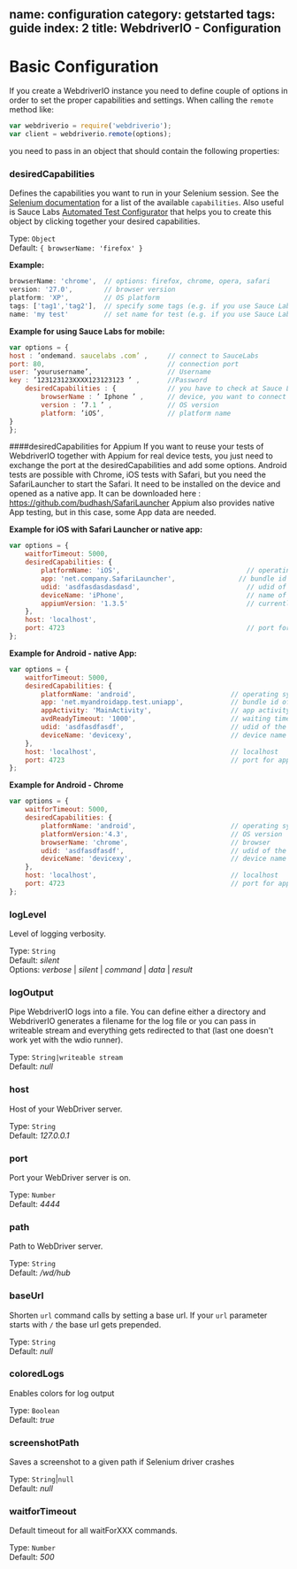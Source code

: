 name: configuration
category: getstarted
tags: guide
index: 2
title: WebdriverIO - Configuration
---

# Basic Configuration

If you create a WebdriverIO instance you need to define couple of options in order to set the proper
capabilities and settings. When calling the `remote` method like:

```js
var webdriverio = require('webdriverio');
var client = webdriverio.remote(options);
```

you need to pass in an object that should contain the following properties:

### desiredCapabilities
Defines the capabilities you want to run in your Selenium session. See the [Selenium documentation](https://code.google.com/p/selenium/wiki/DesiredCapabilities)
for a list of the available `capabilities`. Also useful is Sauce Labs [Automated Test Configurator](https://docs.saucelabs.com/reference/platforms-configurator/#/)
that helps you to create this object by clicking together your desired capabilities.

Type: `Object`<br>
Default: `{ browserName: 'firefox' }`<br>

**Example:**

```js
browserName: 'chrome',  // options: firefox, chrome, opera, safari
version: '27.0',        // browser version
platform: 'XP',         // OS platform
tags: ['tag1','tag2'],  // specify some tags (e.g. if you use Sauce Labs)
name: 'my test'         // set name for test (e.g. if you use Sauce Labs)
```

**Example for using Sauce Labs for mobile:**
```js
var options = {
host : ’ondemand. saucelabs .com’ ,     // connect to SauceLabs
port: 80,                               // connection port
user: ’yourusername’,                   // Username
key : ’123123123XXXX123123123 ’ ,       //Password
    desiredCapabilities : {             // you have to check at Sauce Labs, which devices and browser versions are available
        browserName : ’ Iphone ’ ,      // device, you want to connect use for your tests
        version : ’7.1 ’ ,              // OS version
        platform: ’iOS’,                // platform name
}
};
```

####desiredCapabilities for Appium
If you want to reuse your tests of WebdriverIO together with Appium for real device tests, you just need to exchange the port at the desiredCapabilities and add some options. Android tests are possible with Chrome, iOS tests with Safari, but you need the SafariLauncher to start the Safari. It need to be installed on the device and opened as a native app. It can be downloaded here : https://github.com/budhash/SafariLauncher
Appium also provides native App testing, but in this case, some App data are needed.


**Example for iOS with Safari Launcher or native app:**

```js
var options = {
    waitforTimeout: 5000,
    desiredCapabilities: {
    	platformName: 'iOS',                                // operating system
        app: 'net.company.SafariLauncher',                // bundle id of the app or safari launcher
        udid: 'asdfasdasdasdasd',                           // udid of the device
		deviceName: 'iPhone',                               // name of the device
		appiumVersion: '1.3.5'                              // currently used appium version
    },
    host: 'localhost',
    port: 4723                                              // port for Appium
};
```



**Example for Android - native App:**

```js
var options = {
    waitforTimeout: 5000,
    desiredCapabilities: {
    	platformName: 'android',                        // operating system
        app: 'net.myandroidapp.test.uniapp',            // bundle id of the app
        appActivity: 'MainActivity',                    // app activity, which should be started
        avdReadyTimeout: '1000',                        // waiting time for the app to start
        udid: 'asdfasdfasdf',                           // udid of the android device
		deviceName: 'devicexy',                         // device name
    },
    host: 'localhost',                                  // localhost
    port: 4723                                          // port for appium
};

```
**Example for Android - Chrome**

```js
var options = {
    waitforTimeout: 5000,
    desiredCapabilities: {
    	platformName: 'android',                        // operating system
    	platformVersion:'4.3',                          // OS version
        browserName: 'chrome',                          // browser
        udid: 'asdfasdfasdf',                           // udid of the android device
		deviceName: 'devicexy',                         // device name
    },
    host: 'localhost',                                  // localhost
    port: 4723                                          // port for appium
};

```




### logLevel
Level of logging verbosity.

Type: `String`<br>
Default: *silent*<br>
Options: *verbose* | *silent* | *command* | *data* | *result*

### logOutput
Pipe WebdriverIO logs into a file. You can define either a directory and WebdriverIO generates a filename for the log file
or you can pass in writeable stream and everything gets redirected to that (last one doesn't work yet with the wdio runner).

Type: `String|writeable stream`<br>
Default: *null*

### host
Host of your WebDriver server.

Type: `String`<br>
Default: *127.0.0.1*

### port
Port your WebDriver server is on.

Type: `Number`<br>
Default: *4444* 

### path
Path to WebDriver server.

Type: `String`<br>
Default: */wd/hub*

### baseUrl
Shorten `url` command calls by setting a base url. If your `url` parameter starts with `/` the base url gets prepended.

Type: `String`<br>
Default: *null*

### coloredLogs
Enables colors for log output

Type: `Boolean`<br>
Default: *true*

### screenshotPath
Saves a screenshot to a given path if Selenium driver crashes

Type: `String`|`null`<br>
Default: *null*

### waitforTimeout
Default timeout for all waitForXXX commands.

Type: `Number`<br>
Default: *500*
